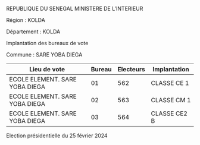 REPUBLIQUE DU SENEGAL MINISTERE DE L'INTERIEUR

Région : KOLDA

Département : KOLDA

Implantation des bureaux de vote

Commune : SARE YOBA DIEGA

| Lieu de vote | Bureau | Electeurs | Implantation |
| - | - | - | - |
| ECOLE ELEMENT. SARE YOBA DIEGA | 01 | 562 | CLASSE CE 1 |
| ECOLE ELEMENT. SARE YOBA DIEGA | 02 | 563 | CLASSE CM 1 |
| ECOLE ELEMENT. SARE YOBA DIEGA | 03 | 564 | CLASSE CE2 B |

<!-- PageNumber="15/17" -->

Election présidentielle du 25 février 2024

